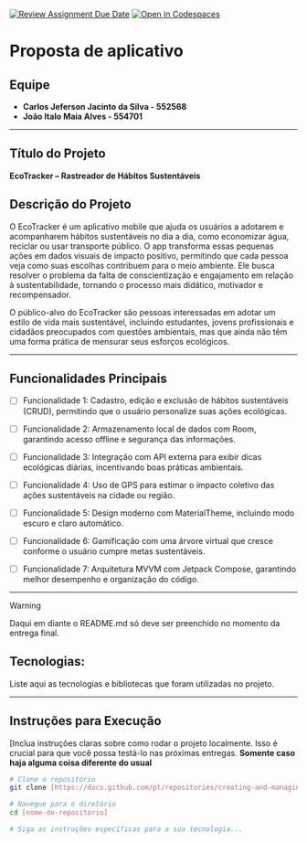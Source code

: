 [![Review Assignment Due Date](https://classroom.github.com/assets/deadline-readme-button-22041afd0340ce965d47ae6ef1cefeee28c7c493a6346c4f15d667ab976d596c.svg)](https://classroom.github.com/a/AR7CADm8)
[![Open in Codespaces](https://classroom.github.com/assets/launch-codespace-2972f46106e565e64193e422d61a12cf1da4916b45550586e14ef0a7c637dd04.svg)](https://classroom.github.com/open-in-codespaces?assignment_repo_id=20915090)
# Proposta de aplicativo

## Equipe
* **Carlos Jeferson Jacinto da Silva - 552568**
* **João Italo Maia Alves - 554701**


---

## Título do Projeto
**EcoTracker – Rastreador de Hábitos Sustentáveis**

## Descrição do Projeto
O EcoTracker é um aplicativo mobile que ajuda os usuários a adotarem e acompanharem hábitos sustentáveis no dia a dia, como economizar água, reciclar ou usar transporte público. O app transforma essas pequenas ações em dados visuais de impacto positivo, permitindo que cada pessoa veja como suas escolhas contribuem para o meio ambiente. Ele busca resolver o problema da falta de conscientização e engajamento em relação à sustentabilidade, tornando o processo mais didático, motivador e recompensador.

O público-alvo do EcoTracker são pessoas interessadas em adotar um estilo de vida mais sustentável, incluindo estudantes, jovens profissionais e cidadãos preocupados com questões ambientais, mas que ainda não têm uma forma prática de mensurar seus esforços ecológicos.

---

## Funcionalidades Principais

- [ ] Funcionalidade 1: Cadastro, edição e exclusão de hábitos sustentáveis (CRUD), permitindo que o usuário personalize suas ações ecológicas.

- [ ] Funcionalidade 2: Armazenamento local de dados com Room, garantindo acesso offline e segurança das informações.

- [ ] Funcionalidade 3: Integração com API externa para exibir dicas ecológicas diárias, incentivando boas práticas ambientais.

- [ ] Funcionalidade 4: Uso de GPS para estimar o impacto coletivo das ações sustentáveis na cidade ou região.

- [ ] Funcionalidade 5: Design moderno com MaterialTheme, incluindo modo escuro e claro automático.

- [ ] Funcionalidade 6: Gamificação com uma árvore virtual que cresce conforme o usuário cumpre metas sustentáveis.

- [ ] Funcionalidade 7: Arquitetura MVVM com Jetpack Compose, garantindo melhor desempenho e organização do código.

---

> [!WARNING]
> Daqui em diante o README.md só deve ser preenchido no momento da entrega final.

##  Tecnologias: 
Liste aqui as tecnologias e bibliotecas que foram utilizadas no projeto.

---

## Instruções para Execução
[Inclua instruções claras sobre como rodar o projeto localmente. Isso é crucial para que você possa testá-lo nas próximas entregas. **Somente caso haja alguma coisa diferente do usual**

```bash
# Clone o repositório
git clone [https://docs.github.com/pt/repositories/creating-and-managing-repositories/about-repositories](https://docs.github.com/pt/repositories/creating-and-managing-repositories/about-repositories)

# Navegue para o diretório
cd [nome-do-repositorio]

# Siga as instruções específicas para a sua tecnologia...